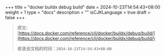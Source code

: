 +++
title = "docker buildx debug build"
date = 2024-10-23T14:54:43+08:00
weight = 1
type = "docs"
description = ""
isCJKLanguage = true
draft = false
+++

> 原文: [https://docs.docker.com/reference/cli/docker/buildx/debug/build/](https://docs.docker.com/reference/cli/docker/buildx/debug/build/)
>
> 收录该文档的时间：`2024-10-23T14:54:43+08:00`
